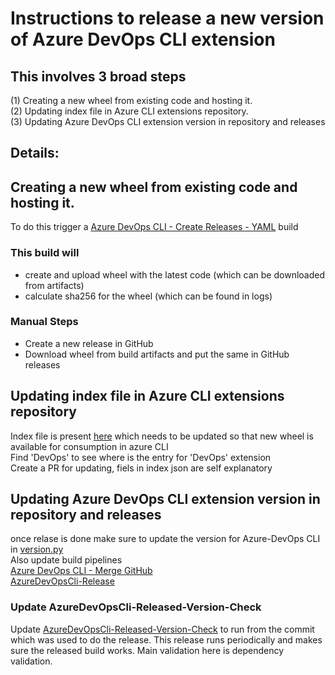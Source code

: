 # Instructions to release a new version of Azure DevOps CLI extension

## This involves 3 broad steps
(1) Creating a new wheel from existing code and hosting it.  
(2) Updating index file in Azure CLI extensions repository.  
(3) Updating Azure DevOps CLI extension version in repository and releases  

## Details:
## Creating a new wheel from existing code and hosting it.
To do this trigger a [Azure DevOps CLI - Create Releases - YAML](https://dev.azure.com/AzureDevOpsCliOrg/AzureDevOpsCli/_build?definitionId=40&_a=summary) build
### This build will 
 - create and upload wheel with the latest code (which can be downloaded from artifacts)
 - calculate sha256 for the wheel (which can be found in logs)

### Manual Steps
- Create a new release in GitHub
- Download wheel from build artifacts and put the same in GitHub releases
 
## Updating index file in Azure CLI extensions repository
Index file is present [here](https://github.com/Azure/azure-cli-extensions/blob/master/src/index.json) which needs to be updated so that new wheel is available for consumption in azure CLI  
Find 'DevOps' to see where is the entry for 'DevOps' extension  
Create a PR for updating, fiels in index json are self explanatory 

## Updating Azure DevOps CLI extension version in repository and releases
once relase is done make sure to update the version for Azure-DevOps CLI in [version.py](https://github.com/Microsoft/vsts-cli/blob/azuredevopscli-dev/azure-devops/azext_devops/version.py)  
Also update build pipelines   
[Azure DevOps CLI - Merge GitHub](https://dev.azure.com/AzureDevOpsCliOrg/AzureDevOpsCli/_build?definitionId=25)  
[AzureDevOpsCli-Release](https://dev.azure.com/AzureDevOpsCliOrg/AzureDevOpsCli/_build?definitionId=29)  

### Update AzureDevOpsCli-Released-Version-Check
Update [AzureDevOpsCli-Released-Version-Check](https://dev.azure.com/AzureDevOpsCliOrg/AzureDevOpsCli/_build?definitionId=34) to run from the commit which was used to do the release.
This release runs periodically and makes sure the released build works. Main validation here is dependency validation.
